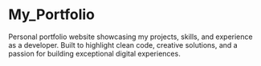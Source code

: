 # My_Portfolio
Personal portfolio website showcasing my projects, skills, and experience as a developer. Built to highlight clean code, creative solutions, and a passion for building exceptional digital experiences.
